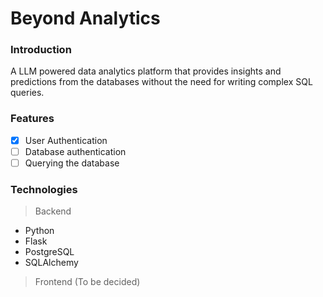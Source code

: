 # Beyond Analytics

### Introduction
A LLM powered data analytics platform that provides insights and predictions from the databases without the need for writing complex SQL queries.

### Features
- [x] User Authentication
- [ ] Database authentication
- [ ] Querying the database

### Technologies
> Backend
- Python
- Flask
- PostgreSQL
- SQLAlchemy

> Frontend
(To be decided)

